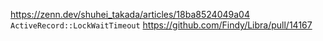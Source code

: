 https://zenn.dev/shuhei_takada/articles/18ba8524049a04
`ActiveRecord::LockWaitTimeout`
https://github.com/Findy/Libra/pull/14167
